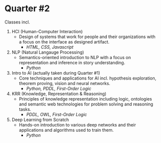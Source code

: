 # Quarter #2

Classes incl.

1. HCI (Human-Computer Interaction)
   - Design of systems that work for people and their organizations with a focus on the interface as designed artifact.
     - *HTML, CSS, Javascript*
2. NLP (Natural Langauge Processing)
   - Semantics-oriented introduction to NLP with a focus on representation and inference in story understanding.
     - *Python*
3. Intro to AI (actually taken during Quarter #1)
   - Core techniques and applications for AI incl. hypothesis exploration, theorem proving, vision and neural networks.
     - *Python, PDDL, First-Order Logic*
4. KRR (Knowledge, Representation & Reasoning)
   - Principles of knowledge representation including logic, ontologies and semantic web technologies for problem solving and reasoning tasks.
     - *PDDL, OWL, First-Order Logic*
5. Deep Learning from Scratch
   - Hands-on introduction to various deep networks and their applications and algorithms used to train them.
     - *Python*
